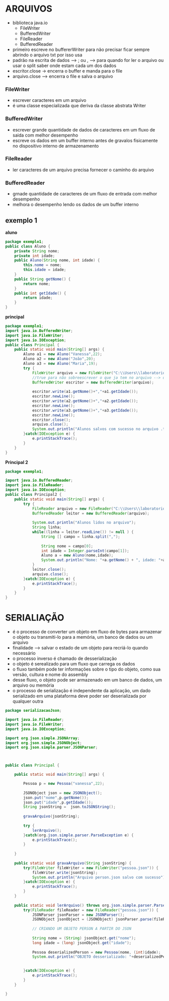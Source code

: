 # ARQUIVOS 
* biblioteca java.io
    * FileWriter
    * BufferedWriter
    * FileReader
    * BufferedReader
* primeiro escreve no buffererWriter para não precisar ficar sempre abrindo o arquivo txt por isso usa
* padrão na escrita de dados --> ; ou , --> para quando for ler o arquivo ou usar o split saber onde estam cada um dos dados
* escritor.close -> encerra o buffer e manda para o file
* arquivo.close --> encerra o file e salva o arquivo
### FileWriter
* escrever caracteres em um arquivo
* é uma classe especializada que deriva da classe abstrata Writer
### BufferedWriter
* escrever grande quantidade de dados de caracteres em um fluxo de saida com melhor desempenho
* escreve os dados em um buffer interno antes de gravalos fisicamente no dispositivo interno de armazenamento
### FileReader
* ler caracteres de um arquivo precisa fornecer o caminho do arquivo
### BufferedReader
* grnade quantidade de caracteres de um fluxo de entrada com melhor desempenho
* melhora o desempenho lendo os dados de um buffer interno

## exemplo 1
**aluno**
```java
package exemplo1;
public class Aluno {
	private String nome;
	private int idade;
	public Aluno(String nome, int idade) {
		this.nome = nome;
		this.idade = idade;
	}
	public String getNome() {
		return nome;
	}
	public int getIdade() {
		return idade;
	}
}

```
**principal**
``` java
package exemplo1;
import java.io.BufferedWriter;
import java.io.FileWriter;
import java.io.IOException;
public class Principal {
	public static void main(String[] args) {
		Aluno a1 = new Aluno("Vanessa",22);
		Aluno a2 = new Aluno("João",20);
		Aluno a3 = new Aluno("Maria",19);
		try {
			FileWriter arquivo = new FileWriter("C:\\Users\\laboratorio\\eclipse-workspace\\arquivos\\src\\exemplo1\\alunos.txt", true);
			//true para não sobreescrever o que ja tem no arquivo --> dessa forma ele sempre adiciona os novos dados no final do arquivo um append
			BufferedWriter escritor = new BufferedWriter(arquivo);
			
			escritor.write(a1.getNome()+","+a1.getIdade());
			escritor.newLine();
			escritor.write(a2.getNome()+","+a2.getIdade());
			escritor.newLine();
			escritor.write(a3.getNome()+","+a3.getIdade());
			escritor.newLine();
			escritor.close();
			arquivo.close();
			System.out.println("Alunos salvos com sucesso no arquivo .txt");
		}catch(IOException e) {
			e.printStackTrace();
		}
	}
}

```
**Principal 2**
```.java
package exemplo1;

import java.io.BufferedReader;
import java.io.FileReader;
import java.io.IOException;
public class Principal2 {
	public static void main(String[] args) {
		try {
			FileReader arquivo = new FileReader("C:\\Users\\laboratorio\\eclipse-workspace\\arquivos\\src\\exemplo1\\alunos.txt");
			BufferedReader leitor = new BufferedReader(arquivo);
			
			System.out.println("Alunos lidos no arquivo");
			String linha;
			while((linha = leitor.readLine()) != null ) {
				String [] campo = linha.split(",");
				
				String nome = campo[0];
				int idade = Integer.parseInt(campo[1]);
				Aluno a = new Aluno(nome,idade);
				System.out.println("Nome: "+a.getNome() + ", idade: "+a.getIdade());
			}
			leitor.close();
			arquivo.close();			
		}catch(IOException e) {
			e.printStackTrace();
		}
	}
}

```
# SERIALIAÇÃO
* é o processo de converter um objeto em fluxo de bytes para armazenar o objeto ou transmiti-lo para a memória, um banco de dados ou um arquivo
* finalidade --> salvar o estado de um objeto para recriá-lo quando necessário
* o processo inverso é chamado de desserialização
* o objeto é serealizado para um fluxo que carrega os dados
* o fluxo também pode ter informações sobre o tipo do objeto, como sua versão, cultura e nome do assembly
* desse fluxo, o objeto pode ser armazenado em um banco de dados, um arquivo ou memória
* o processo de serialização é independente da aplicação, um dado serializado em uma plataforma deve poder ser deserializada por qualquer outra

``` .java
package serializacaoJson;

import java.io.FileReader;
import java.io.FileWriter;
import java.io.IOException;

import org.json.simple.JSONArray;
import org.json.simple.JSONObject;
import org.json.simple.parser.JSONParser;



public class Principal {

	public static void main(String[] args) {

		Pessoa p = new Pessoa("vanessa",22);
		
		JSONObject json = new JSONObject();
		json.put("nome",p.getNome());
		json.put("idade",p.getIdade());
		String jsonString =  json.toJSONString();
		
		gravaArquivo(jsonString);
		
		try {
			lerArquivo();
		}catch(org.json.simple.parser.ParseException e) {
			e.printStackTrace();
		}
		
	}
	
	public static void gravaArquivo(String jsonString) {
		try(FileWriter fileWriter = new FileWriter("pessoa.json")) {
			fileWriter.write(jsonString);
			System.out.println("Arquivo person.json salvo com sucesso");
		}catch(IOException e) {
			e.printStackTrace();
		}
	}
	
	public static void lerArquivo() throws org.json.simple.parser.ParseException  {
		try(FileReader fileReader = new FileReader("pessoa.json")) {
			JSONParser jsonParser = new JSONParser();
			JSONObject jsonObject = (JSONObject) jsonParser.parse(fileReader);
			
			// CRIANDO UM OBJETO PERSON A PARTIR DO JSON
					
			String nome = (String) jsonObject.get("nome");
			long idade = (long) jsonObject.get("idade");
			
			Pessoa deserializedPerson = new Pessoa(nome, (int)idade);
			System.out.println("OBJETO desserializado: "+deserializedPerson);

			
		}catch(IOException e) {
			e.printStackTrace();
		}
	}

}

``` 
